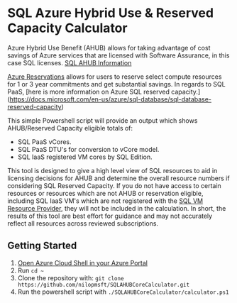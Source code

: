 # SQL Azure Hybrid Use & Reserved Capacity Calculator

Azure Hybrid Use Benefit (AHUB) allows for taking advantage of cost savings of Azure services that are licensed with Software Assurance, in this case SQL licenses.
[SQL AHUB Information](https://azure.microsoft.com/en-us/pricing/hybrid-benefit/#services&clcid=0x409)

[Azure Reservations](https://azure.microsoft.com/en-us/reservations/) allows for users to reserve select compute resources for 1 or 3 year commitments and get substantial savings. In regards to SQL PaaS, [here is more information on Azure SQL reserved capacity.]
(https://docs.microsoft.com/en-us/azure/sql-database/sql-database-reserved-capacity)

This simple Powershell script will provide an output which shows AHUB/Reserved Capacity eligible totals of:
* SQL PaaS vCores.
* SQL PaaS DTU's for conversion to vCore model.
* SQL IaaS registered VM cores by SQL Edition.

This tool is designed to give a high level view of SQL resources to aid in licensing decisions for AHUB and determine the overall resource numbers if considering SQL Reserved Capacity. If you do not have access to certain resources or resources which are not AHUB or reservation eligible, including SQL IaaS VM's which are not registered with the [SQL VM Resource Provider](https://docs.microsoft.com/en-us/azure/virtual-machines/windows/sql/virtual-machines-windows-sql-register-with-resource-provider), they will not be included in the calculation. In short, the results of this tool are best effort for guidance and may not accurately reflect all resources across reviewed subscriptions.

## Getting Started

1. [Open Azure Cloud Shell in your Azure Portal](https://docs.microsoft.com/en-us/azure/cloud-shell/quickstart-powershell#start-cloud-shell)
2. Run `cd ~`
3. Clone the repository with: `git clone https://github.com/nilopmsft/SQLAHUBCoreCalculator.git`
4. Run the powershell script with `./SQLAHUBCoreCalculator/calculator.ps1`
